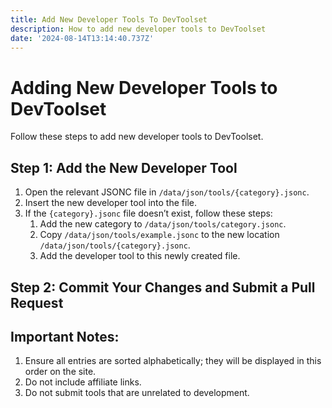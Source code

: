 ```yaml
---
title: Add New Developer Tools To DevToolset
description: How to add new developer tools to DevToolset
date: '2024-08-14T13:14:40.737Z'
---
```


# Adding New Developer Tools to DevToolset

Follow these steps to add new developer tools to DevToolset.

## Step 1: Add the New Developer Tool

1. Open the relevant JSONC file in `/data/json/tools/{category}.jsonc`.
2. Insert the new developer tool into the file.
3. If the `{category}.jsonc` file doesn’t exist, follow these steps:
     1. Add the new category to `/data/json/tools/category.jsonc`.
     2. Copy `/data/json/tools/example.jsonc` to the new location `/data/json/tools/{category}.jsonc`.
     3. Add the developer tool to this newly created file.

## Step 2: Commit Your Changes and Submit a Pull Request

## Important Notes:

1. Ensure all entries are sorted alphabetically; they will be displayed in this order on the site.
2. Do not include affiliate links.
3. Do not submit tools that are unrelated to development.
